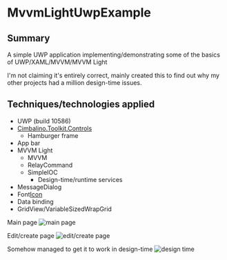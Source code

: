 ﻿# MvvmLightUwpExample 
## Summary
A simple UWP application implementing/demonstrating some of the basics of UWP/XAML/MVVM/MVVM Light

I'm not claiming it's entirely correct, mainly created this to find out why my other projects had a million design-time issues.

## Techniques/technologies applied
* UWP (build 10586)
* [Cimbalino.Toolkit.Controls](https://github.com/Cimbalino/Cimbalino-Toolkit)
    * Hamburger frame
* App bar
* MVVM Light
    * MVVM
    * RelayCommand
    * SimpleIOC
        * Design-time/runtime services
* MessageDialog
* Font[Icon](https://msdn.microsoft.com/en-us/windows/uwp/controls-and-patterns/segoe-ui-symbol-font)
* Data binding
* GridView/VariableSizedWrapGrid

Main page
![main page](http://i.imgur.com/DOSynZy.png)

Edit/create page
![edit/create page](http://i.imgur.com/fP2PtEX.png)

Somehow managed to get it to work in design-time
![design time](http://i.imgur.com/riaX17k.png)